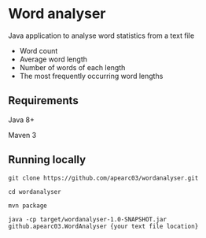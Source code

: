 # Word analyser

Java application to analyse word statistics from a text file

* Word count
* Average word length
* Number of words of each length
* The most frequently occurring word lengths

## Requirements

Java 8+

Maven 3

## Running locally

```
git clone https://github.com/apearc03/wordanalyser.git
```

```
cd wordanalyser
```

```
mvn package
```

```
java -cp target/wordanalyser-1.0-SNAPSHOT.jar github.apearc03.WordAnalyser {your text file location}
```